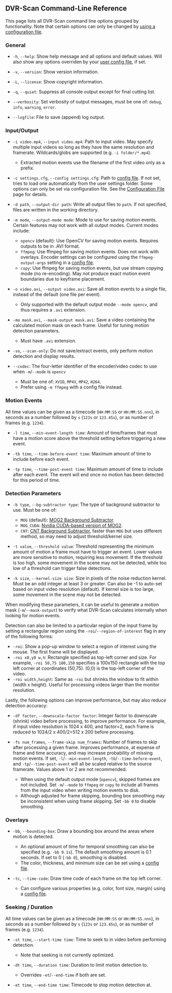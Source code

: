 
## DVR-Scan Command-Line Reference

This page lists all DVR-Scan command line options grouped by functionality. Note that certain options can only be changed by [using a configuration file](config_file.md).


### General

 * `-h`, `--help`: Show help message and all options and default values. Will also show any options overriden by your [user config file](config_file.md), if set.

 * `-v`, `--version`: Show version information.

 * `-L`, `--license`: Show copyright information.

 * `-q`, `--quiet`: Suppress all console output except for final cutting list.

 * `--verbosity`: Set verbosity of output messages, must be one of: `debug`, `info`, `warning`, `error`.

 * `--logfile`: File to save (append) log output.


### Input/Output

 * `-i video.mp4`, `--input video.mp4`: Path to input video. May specify multiple input videos so long as they have the same resolution and framerate. Wildcards/globs are supported (e.g. `-i folder/*.mp4`).
    * Extracted motion events use the filename of the first video only as a prefix.

 * `-c settings.cfg`, `--config settings.cfg`: Path to [config file](config_file.md). If not set, tries to load one automatically from the user settings folder. Some options can only be set via configuration file. See the [Configuration File](config_file.md) page for details.

 * `-d path`, `--output-dir path`: Write all output files to `path`. If not specified, files are written in the working directory.

 * `-m mode`, `--output-mode mode`: Mode to use for saving motion events. Certain features may not work with all output modes. Current modes include:
    * `opencv` (default): Use OpenCV for saving motion events. Requires outputs to be in .AVI format.
    * `ffmpeg`: Use ffmpeg for saving motion events. Does not work with overlays. Encoder settings can be configured using the `ffmpeg-output-args` setting in a [config file](config_file.md).
    * `copy`: Use ffmpeg for saving motion events, but use stream copying mode (no re-encoding). May not produce exact motion event boundaries due to keyframe placement.

 * `-o video.avi`, `--output video.avi`: Save all motion events to a single file, instead of the default (one file per event).
    * Only supported with the default output mode `--mode opencv`, and thus requires a `.avi` extension.

 * `-mo mask.avi`, `--mask-output mask.avi`: Save a video containing the calculated motion mask on each frame. Useful for tuning motion detection parameters.
    * Must have `.avi` extension.

 * `-so`, `--scan-only`: Do not save/extract events, only perform motion detection and display results.

 * `--codec`: The four-letter identifier of the encoder/video codec to use when `-m`/`--mode` is `opencv`
    * Must be one of: `XVID`, `MP4V`, `MP42`, `H264`.
    * Prefer using `-m ffmpeg` with a config file instead.


### Motion Events

All time values can be given as a timecode (`HH:MM:SS` or `HH:MM:SS.nnn`), in seconds as a number followed by `s` (`123s` or `123.45s`), or as number of frames (e.g. `1234`).

 * `-l time`, `--min-event-length time`: Amount of time/frames that must have a motion score above the threshold setting before triggering a new event.

 * `-tb time`, `--time-before-event time`: Maximum amount of time to include before each event.

 * `-tp time`, `--time-post-event time`: Maximum amount of time to include after each event. The event will end once no motion has been detected for this period of time.


### Detection Parameters

 * `-b type`, `--bg-subtractor type`: The type of background subtractor to use. Must be one of:
    * `MOG` (default): [MOG2 Background Subtractor](https://docs.opencv.org/3.4/d7/d7b/classcv_1_1BackgroundSubtractorMOG2.html).
    * `MOG_CUDA`: [Nvidia CUDA-based version of MOG2](https://docs.opencv.org/3.4/df/d23/classcv_1_1cuda_1_1BackgroundSubtractorMOG2.html).
    * `CNT`: [CNT Background Subtractor](https://docs.opencv.org/3.4/de/dca/classcv_1_1bgsegm_1_1BackgroundSubtractorCNT.html), faster than `MOG` but uses different method, so may need to adjust threshold/kernel size.

 * `-t value`, `--threshold value`: Threshold representing the minimum amount of motion a frame must have to trigger an event. Lower values are more sensitive to motion, requiring less movement. If the threshold is too high, some movement in the scene may not be detected, while too low of a threshold can trigger false detections.

 * `-k size`, `--kernel-size size`: Size in pixels of the noise reduction kernel. Must be an odd integer at least 3 or greater. Can also be -1 to auto-set based on input video resolution (default). If kernel size is too large, some movement in the scene may not be detected.

When modifying these parameters, it can be useful to generate a motion mask (`-m`/`--mask-output`) to verify what DVR-Scan calculates internally when looking for motion events.

Detection can also be limited to a particular region of the input frame by setting a rectangular region using the `-roi`/`--region-of-interest` flag in any of the following forms:

 * `-roi`: Show a pop-up window to select a region of interest using the mouse. The first frame will be displayed.
 * `-roi x0,y0 w,h`: Rectangle specified as top-left corner and size. For example, `-roi 50,75 100,150` specifies a 100x150 rectangle with the top left corner at coordinates (50,75). (0,0) is the top-left corner of the video.
 * `-roi width,height`: Same as `-roi` but shrinks the window to fit within (width x height). Useful for processing videos larger than the monitor resolution.

Lastly, the following options can improve performance, but may also reduce detection accuracy:

 * `-df factor`, `--downscale-factor factor`: Integer factor to downscale (shrink) video before processing, to improve performance. For example, if input video resolution is 1024 x 400, and factor=2, each frame is reduced to 1024/2 x 400/2=512 x 200 before processing.

 * `-fs num_frames`, `--frame-skip num_frames`: Number of frames to skip after processing a given frame. Improves performance, at expense of frame and time accuracy, and may increase probability of missing motion events. If set, `-l`/`--min-event-length`, `-tb`/`--time-before-event`, and `-tp`/`--time-post-event` will all be scaled relative to the source framerate. Values above 1 or 2 are not recommended.
   * When using the default output mode (`opencv`), skipped frames are not included. Set `-m`/`--mode` to `ffmpeg` or `copy` to include all frames from the input video when writing motion events to disk.
   * Although adjusted for frame skipping, bounding box smoothing may be inconsistent when using frame skipping. Set `-bb 0` to disable smoothing.

### Overlays

 * `-bb`, `--bounding-box`: Draw a bounding box around the areas where motion is detected.
    * An optional amount of time for temporal smoothing can also be specified (e.g. `-bb 0.1s`). The default smoothing amount is 0.1 seconds. If set to 0 (`-bb 0`), smoothing is disabled.
    * The color, thickness, and minimum size can be set using a [config file](config_file.md).

 * `-tc`, `--time-code`:  Draw time code of each frame on the top left corner.
   * Can configure various properties (e.g. color, font size, margin) using a [config file](config_file.md).

### Seeking / Duration

All time values can be given as a timecode (`HH:MM:SS` or `HH:MM:SS.nnn`), in seconds as a number followed by `s` (`123s` or `123.45s`), or as number of frames (e.g. `1234`).

 * `-st time`, `--start-time time`: Time to seek to in video before performing detection.
    * Note that seeking is not currently optimized.

 * `-dt time`, `--duration time`: Duration to limit motion detection to.
    * Overrides `-et`/`--end-time` if both are set.

 * `-et time`, `--end-time time`: Timecode to stop motion detection at.

